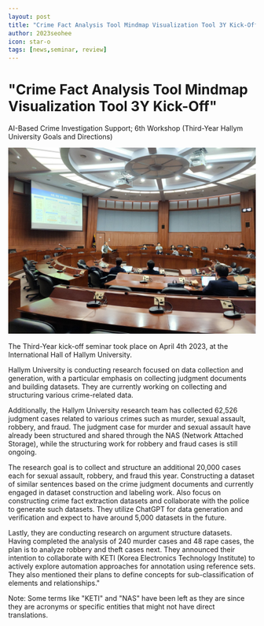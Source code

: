 ```yaml
---
layout: post
title: "Crime Fact Analysis Tool Mindmap Visualization Tool 3Y Kick-Off"
author: 2023seohee
icon: star-o
tags: [news,seminar, review]
---
```


# "Crime Fact Analysis Tool Mindmap Visualization Tool 3Y Kick-Off"
AI-Based Crime Investigation Support; 6th Workshop (Third-Year Hallym University Goals and Directions)

![dataset1](/img/news/2023004004.jpg)

The Third-Year kick-off seminar took place on April 4th 2023, at the International Hall of Hallym University. 


Hallym University is conducting research focused on data collection and generation, with a particular emphasis on collecting judgment documents and building datasets. They are currently working on collecting and structuring various crime-related data.


Additionally, the Hallym University research team has collected 62,526 judgment cases related to various crimes such as murder, sexual assault, robbery, and fraud. The judgment case for murder and sexual assault have already been structured and shared through the NAS (Network Attached Storage), while the structuring work for robbery and fraud cases is still ongoing. 

The research goal is to collect and structure an additional 20,000 cases each for sexual assault, robbery, and fraud this year. Constructing a dataset of similar sentences based on the crime judgment documents and currently engaged in dataset construction and labeling work. Also focus on constructing crime fact extraction datasets and collaborate with the police to generate such datasets. They utilize ChatGPT for data generation and verification and expect to have around 5,000 datasets in the future.

Lastly, they are conducting research on argument structure datasets. Having completed the analysis of 240 murder cases and 48 rape cases, the plan is to analyze robbery and theft cases next. They announced their intention to collaborate with KETI (Korea Electronics Technology Institute) to actively explore automation approaches for annotation using reference sets. They also mentioned their plans to define concepts for sub-classification of elements and relationships."

Note: Some terms like "KETI" and "NAS" have been left as they are since they are acronyms or specific entities that might not have direct translations.